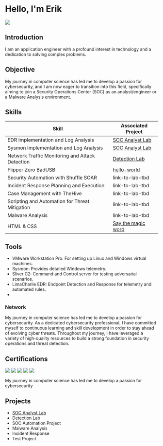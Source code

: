 
# Hello, I'm Erik 
<a href="https://www.linkedin.com/in/erik-quihuis-82417010a"><img src="https://img.shields.io/badge/-LinkedIn-0072b1?&style=for-the-badge&logo=linkedin&logoColor=white" /></a>

## Introduction
I am an application engineer with a profound interest in technology and a dedication to solving complex problems. 

## Objective
My journey in computer science has led me to develop a passion for cybersecurity, and I am now eager to transition into this field, specifically aiming to join a Security Operations Center (SOC) as an analyst/engineer or a Malware Analysis environment. 
## Skills

| Skill                                         | Associated Project         |
|-----------------------------------------------|----------------------------|
| EDR Implementation and Log Analysis          | <a href="https://github.com/spac3gh0st00/SOC-Analyst-Lab/tree/main">SOC Analyst Lab</a>|
| Sysmon Implementation and Log Analysis          | <a href="https://github.com/spac3gh0st00/SOC-Analyst-Lab/tree/main">SOC Analyst Lab</a>|
| Network Traffic Monitoring and Attack Detection | <a href="https://google.com">Detection Lab</a>|
| Flipper Zero BadUSB                           | <a href="https://github.com/spac3gh0st00/hello-world">hello-world|
| Security Automation with Shuffle SOAR         | link-to-lab-tbd |
| Incident Response Planning and Execution      | link-to-lab-tbd|
| Case Management with TheHive                  | link-to-lab-tbd|
| Scripting and Automation for Threat Mitigation | link-to-lab-tbd|
| Malware Analysis                               | link-to-lab-tbd|
| HTML & CSS                               | <a href="https://spac3gh0st00.github.io/magic-word"> Say the magic word|

## Tools
- VMware Workstation Pro: For setting up Linux and Windows virtual machines.
- Sysmon: Provides detailed Windows telemetry.
- Sliver C2: Command and Control server for testing adversarial scenarios.
- LimaCharlie EDR: Endpoint Detection and Response for telemetry and automated rules.
- 
### Network
<div>
My journey in computer science has led me to develop a passion for cybersecurity. As a dedicated cybersecurity professional, I have committed myself to continuous learning and skill development in order to stay ahead of evolving cyber threats. Throughout my journey, I have leveraged a variety of high-quality resources to build a strong foundation in security operations and threat detection.
</div>

## Certifications
<div>
<img src="https://img.shields.io/badge/Google_Cybersecurity_Foundations-4285F4?style=for-the-badge&logo=google&logoColor=white" />
<img src="https://img.shields.io/badge/Black_Hills_InfoSec-black?style=for-the-badge&logo=black-hills-infosec&logoColor=white" />
<img src="https://img.shields.io/badge/-Security%2B-FF0000?&style=for-the-badge&logo=CompTIA&logoColor=white" />
<img src="https://img.shields.io/badge/-Network%2B-007ACC?&style=for-the-badge&logo=CompTIA&logoColor=white" />
<img src="https://img.shields.io/badge/-A%2B-4D4D4D?&style=for-the-badge&logo=CompTIA&logoColor=white" />

My journey in computer science has led me to develop a passion for cybersecurity
</div>

## Projects
- <a href=https://github.com/spac3gh0st00/SOC-Analyst-Lab/tree/main>SOC Analyst Lab</a>
- Detection Lab
- SOC Automation Project
- Malware Analysis
- Incident Response
- Test Project

<!--
## Hi there 👋
**spac3gh0st00/spac3gh0st00** is a ✨ _special_ ✨ repository because its `README.md` (this file) appears on your GitHub profile.

Here are some ideas to get you started:

- 🔭 I’m currently working on ...
- 🌱 I’m currently learning ...
- 👯 I’m looking to collaborate on ...
- 🤔 I’m looking for help with ...
- 💬 Ask me about ...
- 📫 How to reach me: ...
- 😄 Pronouns: ...
- ⚡ Fun fact: ...
-->
